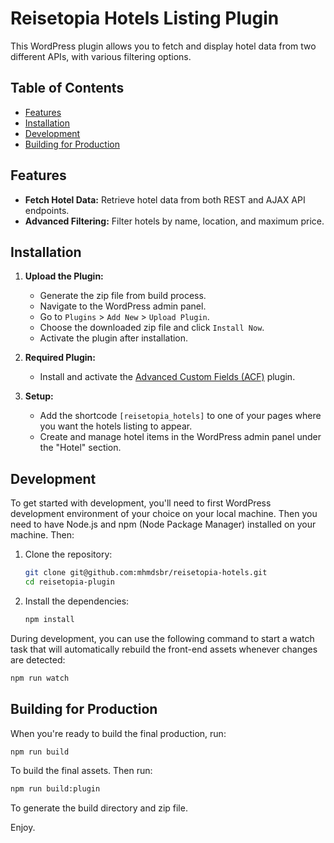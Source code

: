 # Reisetopia Hotels Listing Plugin

This WordPress plugin allows you to fetch and display hotel data from two different APIs, with various filtering options.

## Table of Contents

- [Features](#features)
- [Installation](#installation)
- [Development](#development)
- [Building for Production](#building-for-production)

## Features

- **Fetch Hotel Data:** Retrieve hotel data from both REST and AJAX API endpoints.
- **Advanced Filtering:** Filter hotels by name, location, and maximum price.

## Installation

1. **Upload the Plugin:**
   - Generate the zip file from build process.
   - Navigate to the WordPress admin panel.
   - Go to `Plugins` > `Add New` > `Upload Plugin`.
   - Choose the downloaded zip file and click `Install Now`.
   - Activate the plugin after installation.

2. **Required Plugin:**
   - Install and activate the [Advanced Custom Fields (ACF)](https://wordpress.org/plugins/advanced-custom-fields/) plugin.

3. **Setup:**
   - Add the shortcode `[reisetopia_hotels]` to one of your pages where you want the hotels listing to appear.
   - Create and manage hotel items in the WordPress admin panel under the "Hotel" section.


## Development

To get started with development, you'll need to first WordPress development environment of your choice on your local machine. Then you need to have Node.js and npm (Node Package Manager) installed on your machine. Then:
1. Clone the repository:
    ```bash
    git clone git@github.com:mhmdsbr/reisetopia-hotels.git
    cd reisetopia-plugin
    ```
   
2. Install the dependencies:
    ```bash
    npm install
    ```


During development, you can use the following command to start a watch task that will automatically rebuild the front-end assets whenever changes are detected:
   ```bash
   npm run watch
   ```

## Building for Production

When you're ready to build the final production, run:
   ```bash
   npm run build
   ```
To build the final assets. Then run:
   ```bash
   npm run build:plugin
   ```
To generate the build directory and zip file.

Enjoy.
